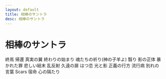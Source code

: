 ```yaml
---
layout: default
title: 相棒のサントラ
desc: 相棒のサントラ
---
```


# 相棒のサントラ

<!-- #### 目次 -->
<!-- 1. [終焉](#終焉) -->

<!-- ## 終焉 -->

<!-- .... -->

終焉
帰還
真実の翼
終わりの始まり
魂たちの祈り(神の子羊よ)
翳り
影の正体
暴かれた罪
悲しい結末
乱反射
久遠の扉
はつ恋
光と影
正義の行方
流行病
別れの言葉
Scars
宿命
心の隔たり

